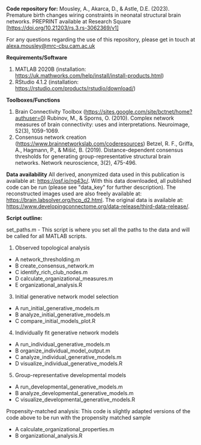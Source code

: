 **Code repository for:**
Mousley, A., Akarca, D., & Astle, D.E. (2023). Premature birth changes wiring constraints in neonatal structural brain networks. PREPRINT available at Research Square [https://doi.org/10.21203/rs.3.rs-3062369/v1]

For any questions regarding the use of this repository, please get in touch at alexa.mousley@mrc-cbu.cam.ac.uk

**Requirements/Software**
1) MATLAB 2020B (installation: https://uk.mathworks.com/help/install/install-products.html)
2) RStudio 4.1.2 (installation: https://rstudio.com/products/rstudio/download/)

**Toolboxes/Functions**
1) Brain Connectivity Toolbox (https://sites.google.com/site/bctnet/home?authuser=0)
Rubinov, M., & Sporns, O. (2010). Complex network measures of brain connectivity: uses and interpretations. Neuroimage, 52(3), 1059-1069.
2) Consensus network creation (https://www.brainnetworkslab.com/coderesources)
Betzel, R. F., Griffa, A., Hagmann, P., & Mišić, B. (2019). 
Distance-dependent consensus thresholds for generating group-representative
structural brain networks. Network neuroscience, 3(2), 475-496.

**Data availability**
All derived, anonymized data used in this publication is available at: https://osf.io/ng43c/. With this data downloaded, all published code can be run (please see "data_key" for further description). The reconstructed images used are also freely available at: https://brain.labsolver.org/hcp_d2.html. The original data is available at: https://www.developingconnectome.org/data-release/third-data-release/.

**Script outline:**

set_paths.m - This script is where you set all the paths to the data and will be called for all MATLAB scripts.

1) Observed topological analysis
- A network_thresholding.m
- B create_consensus_network.m
- C identify_rich_club_nodes.m
- D calculate_organizational_measures.m
- E organizational_analysis.R  

3) Initial generative network model selection 
- A run_initial_generative_models.m
- B analyze_initial_generative_models.m  
- C compare_initial_models_plot.R

4) Individually fit generative network models 
- A run_individual_generative_models.m
- B organize_individual_model_output.m 
- C analyze_individual_generative_models.m 
- D visualize_individual_generative_models.R 

5) Group-representative developmental models 
- A run_developmental_generative_models.m
- B analyze_developmental_generative_models.m 
- C visualize_developmental_generative_models.R 

Propensity-matched analysis: This code is slightly adapted versions of the code above to be run with the propensity matched sample
- A calculate_organizational_properties.m
- B organizational_analysis.R

